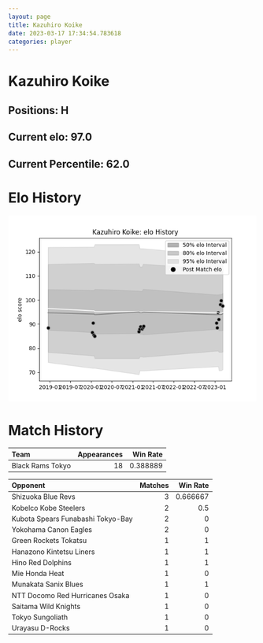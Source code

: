 ```yaml
---  
layout: page  
title: Kazuhiro Koike  
date: 2023-03-17 17:34:54.783618  
categories: player  
---
```

# Kazuhiro Koike

## Positions: H

## Current elo: 97.0

## Current Percentile: 62.0

# Elo History


![elo history](history_KazuhiroKoike.png)
# Match History


| Team             |   Appearances |   Win Rate |
|:-----------------|--------------:|-----------:|
| Black Rams Tokyo |            18 |   0.388889 |

| Opponent                          |   Matches |   Win Rate |
|:----------------------------------|----------:|-----------:|
| Shizuoka Blue Revs                |         3 |   0.666667 |
| Kobelco Kobe Steelers             |         2 |   0.5      |
| Kubota Spears Funabashi Tokyo-Bay |         2 |   0        |
| Yokohama Canon Eagles             |         2 |   0        |
| Green Rockets Tokatsu             |         1 |   1        |
| Hanazono Kintetsu Liners          |         1 |   1        |
| Hino Red Dolphins                 |         1 |   1        |
| Mie Honda Heat                    |         1 |   0        |
| Munakata Sanix Blues              |         1 |   1        |
| NTT Docomo Red Hurricanes Osaka   |         1 |   0        |
| Saitama Wild Knights              |         1 |   0        |
| Tokyo Sungoliath                  |         1 |   0        |
| Urayasu D-Rocks                   |         1 |   0        |